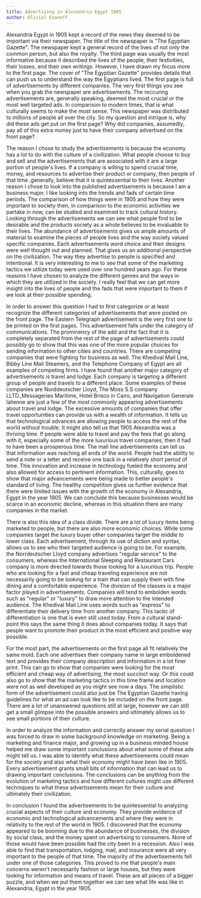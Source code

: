 ```yaml
---
title: Advertising in Alexandria Egypt 1905
author: Olivial Evanoff
---
```


Alexandria Egypt in 1905 kept a record of the news they deemed to be
important via their newspaper. The title of the newspaper is "The Egyptian
Gazette". The newspaper kept a general record of the lives of not only the
common person, but also the royalty. The third page was usually the most
informative because it described the lives of the people, their festivities,
their losses, and their own writings. However, I have drawn my focus more to
the first page. The cover of "The Egyptian Gazette" provides details that
can push us to understand the way the Egyptians lived. The first page is full
of advertisements by different companies. The very first things you see when
you grab the newspaper are advertisements. The reccuring advertisements are,
generally speaking, deemed the most crucial or the most well targeted ads. In
comparison to modern times, that is what culturally seems to make the most
sense. This newspaper was distributed to millions of people all over the city.
So my question and intrigue is, why did these ads get put on the first page?
Why did companies, assumedly, pay all of this extra money just to have their
company advertised on the front page?

The reason I chose to study the advertisements is because the economy has
a lot to do with the culture of a civilization. What people choose to buy and
sell and the advertisements that are associated with it are a large portion of
people's lives. If a company is willing to spend crucial time, money, and
resources to advertise their product or company, then people of that time
,generally, believe that it is quintessential to their lives. Another reason I
chose to look into the published advertisements is because I am a business
major. I like looking into the trends and fads of certain time periods. The
comparison of how things were in 1905 and how they were important to society
then, in comparison to the economic activities we partake in now, can be studied
and examined to track cultural history. Looking through the advertisements we
can see what people find to be desirable and the products society as a whole
believes to be invaluable to their lives. The abundance of advertisements
gives us ample amounts of material to examine the pieces of people lives and
the way society valued specific companies. Each advertisements word choice and
their designs were well thought out and planned. That gives us an additional
perspective on the civilization. The way they advertise to people is specified
and intentional. It is very interesting to me to see that some of the marketing
tactics we utilize today were used over one hundred years ago. For these reasons
I have chosen to analyze the different genres and the ways in which they are
utilized in the society. I really feel that we can get more insight into the
lives of people and the fads that were important to them if we look at their
possible spending.

In order to answer this question I had to first categorize or at least
recognize the different categories of advertisements that were posted on the
front page. The Eastern Telegraph advertisement is the very first one to be
printed on the first pages. This advertisement falls under the category of
communications. The prominency of the add and the fact that it is completely
separated from the rest of the page of advertisements could possibly go to show
that this was one of the more popular choices for sending information to other
cities and countries. There are competing companies that were fighting for business
as well. The Khedival Mail Line, Bibby Line Mail Steamers, and the Telephone
Company of Egypt are all examples of competing firms. I have found that another
major category of advertisements is travel and lodge. Each company is targeting a
different group of people and travels to a different place. Some examples of
these companies are Norddeutscher Lloyd, The Moss S.S company LLTD.,Messageries
Maritime, Hotel Brisco in Cairo, and Navigation Generale Ialienne are just a few
of the most commonly appearing advertisements about travel and lodge. The
excessive amounts of companies that offer travel opportunities can provide
us with a wealth of information. It tells us that technological advances are
allowing people to access the rest of the world without trouble. It might also
tell us that 1905 Alexandria was a thriving time. If people were able to travel
and pay the fees that go along with it, especially some of the more luxurious
travel companies, then it had to have been a prosperous time. The mail line
advertisements can tell us that information was reaching all ends of the world.
People had the ability to send a note or a letter and receive one back in a
relatively short period of time. This innovation and increase in technology
fueled the economy and also allowed for access to pertinent information. This,
culturally, goes to show that major advancements were being made to better
people's standard of living. The healthy competition gives us further evidence
that there were limited issues with the growth of the economy in Alexandria,
Egypt in the year 1905. We can conclude this because businesses would be
scarce in an economic decline, whereas in this situation there are many
companies in the market.

There is also this idea of a class divide. There are a lot of luxury items
being marketed to people, but there are also more economic choices. While some
companies target the luxury buyer other companies target the middle to lower
class. Each advertisement, through its use of diction and syntax, allows us to
see who their targeted audience is going to be. For example, the Norrdeutscher
Lloyd company advertises "regular service" to the consumers, whereas the
International Sleeping and Restaurant Cars company is more directed towards
those looking for a luxurious trip. People who are looking for a fast and
cheap traveling experience are not necessarily going to be looking for a train
that can supply them with fine dining and a comfortable experience. The division
of the classes is a major factor played in advertisements. Companies will tend to
embolden words such as "regular" or "luxury" to draw more attention to the
intended audience. The Khedival Mail Line uses words such as "express" to
differentiate their delivery time from another company. This tactic of
differentiation is one that is even still used today. From a cultural stand-
point this says the same thing it does about companies today. It says that
people want to promote their product in the most efficient and positive
way possible.

For the most part, the advertisements on the first page all fit relatively the
same mold. Each one advertises their company name in large emboldened text and
provides their company description and information in a lot finer print. This
can go to show that companies were looking for the most efficient and cheap
way of advertising, the most succinct way. Or this could also go to show that
the marketing tactics in this time frame and location were not as well
developed as you might see now a days. The simplistic form of the advertisement
could also just be The Egyptian Gazette having guidelines for what an ad can
look like to be included on the front page. There are a lot of unanswered
questions still at large, however we can still get a small glimpse into the
possible answers and ultimately allows us to see small portions of their
culture.

In order to analyze the information and correctly answer my serial question I
was forced to draw in some background knowledge on marketing. Being a marketing
and finance major, and growing up in a business minded house helped me draw
some important conclusions about what some of these ads might tell us. I was
able to identify what these advertisements could mean for the society and also
what their economy might have been like in 1905. Every advertisement grants
small bits of information that can lead us to drawing important conclusions.
The conclusions can be anything from the evolution of marketing tactics and how
different cultures might use different techniques to what these advertisements
mean for their culture and ultimately their civilization.

In conclusion I found the advertisements to be quintessential to analyzing
crucial aspects of their culture and economy. They provide evidence of economic
and technological advancements and where they were in relativity to the rest of
the world in 1905. I discovered that the economy appeared to be booming due to
the abundance of businesses, the division by social class, and the money spent
on advertising to consumers. None of those would have been possible had the
city been in a recession. Also I was able to find that transportation, lodging,
mail, and insurance were all very important to the people of that time. The
majority of the advertisements fell under one of those categories. This proved
to me that people's main concerns weren't necessarily fashion or large houses,
but they were looking for information and means of travel. These are all pieces
of a bigger puzzle, and when we put them together we can see what life was like
in Alexandria, Egypt in the year 1905.
